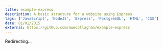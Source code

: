 ```yaml
---
title: example-express
description: A basic structure for a website using Express
tags: ['JavaScript', 'NodeJS', 'Express', 'PostgreSQL', 'HTML', 'CSS']
date: 01/01/2015
external: https://github.com/awocallaghan/example-express
---
```

Redirecting...
